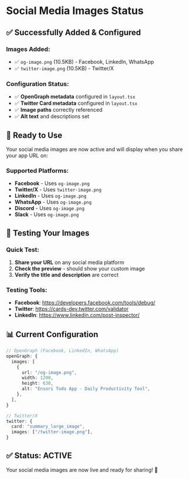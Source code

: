 # Social Media Images Status

## ✅ **Successfully Added & Configured**

### Images Added:

- ✅ `og-image.png` (10.5KB) - Facebook, LinkedIn, WhatsApp
- ✅ `twitter-image.png` (10.5KB) - Twitter/X

### Configuration Status:

- ✅ **OpenGraph metadata** configured in `layout.tsx`
- ✅ **Twitter Card metadata** configured in `layout.tsx`
- ✅ **Image paths** correctly referenced
- ✅ **Alt text** and descriptions set

## 🚀 **Ready to Use**

Your social media images are now active and will display when you share your app URL on:

### Supported Platforms:

- **Facebook** - Uses `og-image.png`
- **Twitter/X** - Uses `twitter-image.png`
- **LinkedIn** - Uses `og-image.png`
- **WhatsApp** - Uses `og-image.png`
- **Discord** - Uses `og-image.png`
- **Slack** - Uses `og-image.png`

## 🧪 **Testing Your Images**

### Quick Test:

1. **Share your URL** on any social media platform
2. **Check the preview** - should show your custom image
3. **Verify the title and description** are correct

### Testing Tools:

- **Facebook**: https://developers.facebook.com/tools/debug/
- **Twitter**: https://cards-dev.twitter.com/validator
- **LinkedIn**: https://www.linkedin.com/post-inspector/

## 📊 **Current Configuration**

```typescript
// OpenGraph (Facebook, LinkedIn, WhatsApp)
openGraph: {
  images: [
    {
      url: "/og-image.png",
      width: 1200,
      height: 630,
      alt: "Ensori Todo App - Daily Productivity Tool",
    },
  ],
}

// Twitter/X
twitter: {
  card: "summary_large_image",
  images: ["/twitter-image.png"],
}
```

## ✅ **Status: ACTIVE**

Your social media images are now live and ready for sharing! 🎉
